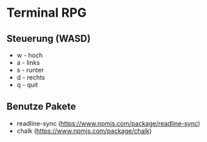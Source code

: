 # Terminal RPG

## Steuerung (WASD)

-  w - hoch
-  a - links
-  s - runter
-  d - rechts
-  q - quit

## Benutze Pakete

-  readline-sync (https://www.npmjs.com/package/readline-sync)
-  chalk (https://www.npmjs.com/package/chalk)
